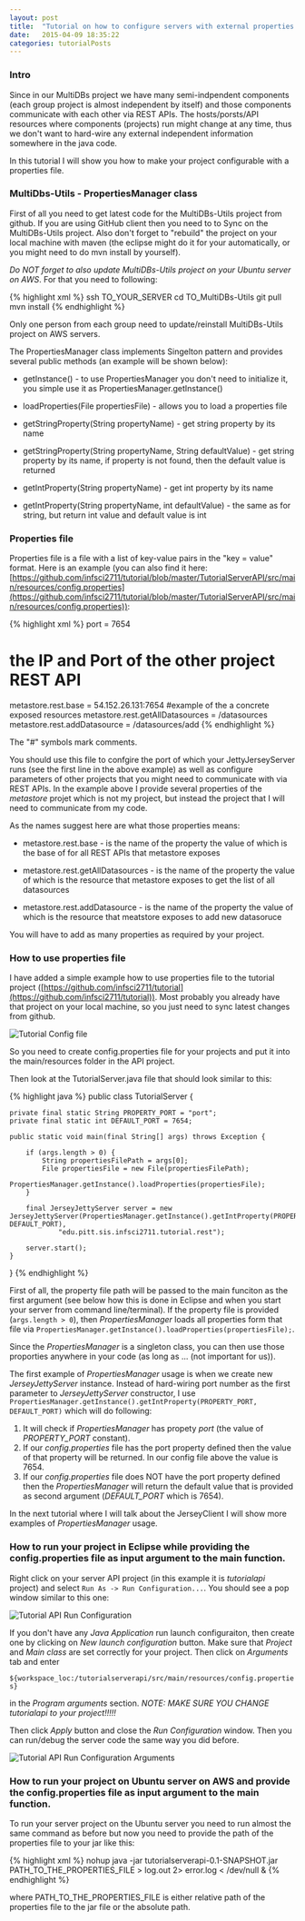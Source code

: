 ```yaml
---
layout: post
title:  "Tutorial on how to configure servers with external properties file"
date:   2015-04-09 18:35:22
categories: tutorialPosts
---
```


### Intro

Since in our MultiDBs project we have many semi-indpendent components (each group project is almost independent by itself) and those components communicate with each other via REST APIs. The hosts/porsts/API resources where components (projects) run might change at any time, thus we don't want to hard-wire any external independent information somewhere in the java code.

In this tutorial I will show you how to make your project configurable with a properties file.

### MultiDbs-Utils - PropertiesManager class

First of all you need to get latest code for the MultiDBs-Utils project from github. If you are using GitHub client then you need to to Sync on the MultiDBs-Utils project. Also don't forget to "rebuild" the project on your local machine with maven (the eclipse might do it for your automatically, or you might need to do mvn install by yourself).

*Do NOT forget to also update MultiDBs-Utils project on your Ubuntu server on AWS*. For that you need to following:

{% highlight xml %}
ssh TO_YOUR_SERVER
cd TO_MultiDBs-Utils
git pull
mvn install
{% endhighlight %}

Only one person from each group need to update/reinstall MultiDBs-Utils project on AWS servers.

The PropertiesManager class implements Singelton pattern and provides several public methods (an example will be shown below):

+ getInstance() - to use PropertiesManager you don't need to initialize it, you simple use it as PropertiesManager.getInstance()

+ loadProperties(File propertiesFile) - allows you to load a properties file 

+ getStringProperty(String propertyName) - get string property by its name

+ getStringProperty(String propertyName, String defaultValue) - get string property by its name, if property is not found, then the default value is returned

+ getIntProperty(String propertyName) - get int property by its name

+ getIntProperty(String propertyName, int defaultValue) - the same as for string, but return int value and default value is int

### Properties file

Properties file is a file with a list of key-value pairs in the "key = value" format. Here is an example (you can also find it here: [https://github.com/infsci2711/tutorial/blob/master/TutorialServerAPI/src/main/resources/config.properties](https://github.com/infsci2711/tutorial/blob/master/TutorialServerAPI/src/main/resources/config.properties)):

{% highlight xml %}
port = 7654

# the IP and Port of the other project REST API
metastore.rest.base = 54.152.26.131:7654
#example of the a concrete exposed resources
metastore.rest.getAllDatasources = /datasources
metastore.rest.addDatasource = /datasources/add
{% endhighlight %}

The "#" symbols mark comments.

You should use this file to confgire the port of which your JettyJerseyServer runs (see the first line in the above example) as well as configure parameters of other projects that you might need to communicate with via REST APIs. In the example above I provide several properties of the *metastore* projet which is not my project, but instead the project that I will need to communicate from my code.

As the names suggest here are what those properties means:

+ metastore.rest.base - is the name of the property the value of which is the base of for all REST APIs that metastore exposes

+ metastore.rest.getAllDatasources - is the name of the property the value of which is the resource that metastore exposes to get the list of all datasources

+ metastore.rest.addDatasource - is the name of the property the value of which is the resource that meatstore exposes to add new datasoruce


You will have to add as many properties as required by your project.

### How to use properties file

I have added a simple example how to use properties file to the tutorial project ([https://github.com/infsci2711/tutorial](https://github.com/infsci2711/tutorial)). Most probably you already have that project on your local machine, so you just need to sync latest changes from github.

![Tutorial Config file](/images/tutorialConfigFile.png)

So you need to create config.properties file for your projects and put it into the main/resources folder in the API project.

Then look at the TutorialServer.java file that should look similar to this:

{% highlight java %}
public class TutorialServer {

	private final static String PROPERTY_PORT = "port";
	private final static int DEFAULT_PORT = 7654;
	
	public static void main(final String[] args) throws Exception {
		
		if (args.length > 0) {
			String propertiesFilePath = args[0];
			File propertiesFile = new File(propertiesFilePath);
			PropertiesManager.getInstance().loadProperties(propertiesFile);
		}
		
		final JerseyJettyServer server = new JerseyJettyServer(PropertiesManager.getInstance().getIntProperty(PROPERTY_PORT, DEFAULT_PORT), 
				"edu.pitt.sis.infsci2711.tutorial.rest");
		
		server.start();
	}
}
{% endhighlight %}

First of all, the property file path will be passed to the main funciton as the first argument (see below how this is done in Eclipse and when you start your server from command line/terminal). If the property file is provided (`args.length > 0`), then *PropertiesManager* loads all properties form that file via `PropertiesManager.getInstance().loadProperties(propertiesFile);`.

Since the *PropertiesManager* is a singleton class, you can then use those proporties anywhere in your code (as long as ... (not important for us)).

The first example of *PropertiesManager* usage is when we create new *JerseyJettyServer* instance. Instead of hard-wiring port number as the first parameter to *JerseyJettyServer* constructor, I use `PropertiesManager.getInstance().getIntProperty(PROPERTY_PORT, DEFAULT_PORT)` which will do following:

1. It will check if *PropertiesManager* has propety *port* (the value of *PROPERTY_PORT* constant).
2. If our *config.properties* file has the port property defined then the value of that property will be returned. In our config file above the value is 7654.
3. If our *config.properties* file does NOT have the port property defined then the *PropertiesManager* will return the default value that is provided as second argument (*DEFAULT_PORT* which is 7654).


In the next tutorial where I will talk about the JerseyClient I will show more examples of *PropertiesManager* usage.

### How to run your project in Eclipse while providing the config.properties file as input argument to the main function.

Right click on your server API project (in this example it is *tutorialapi* project) and select `Run As -> Run Configuration...`. You should see a pop window similar to this one:

![Tutorial API Run Configuration](/images/tutorialApiRunConfiguration.png)

If you don't have any *Java Application* run launch configuraiton, then create one by clicking on *New launch configuration* button. Make sure that *Project* and *Main class* are set correctly for your project. Then click on *Arguments* tab and enter 

`${workspace_loc:/tutorialserverapi/src/main/resources/config.properties}`

in the *Program arguments* section. *NOTE: MAKE SURE YOU CHANGE tutorialapi to your project!!!!!*

Then click *Apply* button and close the *Run Configuration* window. Then you can run/debug the server code the same way you did before.

![Tutorial API Run Configuration Arguments](/images/tutorialApiRunConfigurationArgs.png)


### How to run your project on Ubuntu server on AWS and provide the config.properties file as input argument to the main function.

To run your server project on the Ubuntu server you need to run almost the same command as before but now you need to provide the path of the properties file to your jar like this:

{% highlight xml %}
nohup java -jar tutorialserverapi-0.1-SNAPSHOT.jar PATH_TO_THE_PROPERTIES_FILE > log.out 2> error.log < /dev/null &
{% endhighlight %}

where PATH_TO_THE_PROPERTIES_FILE is either relative path of the properties file to the jar file or the absolute path.